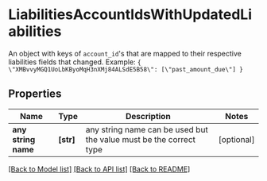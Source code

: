 # LiabilitiesAccountIdsWithUpdatedLiabilities

An object with keys of `account_id`'s that are mapped to their respective liabilities fields that changed.  Example: `{ \"XMBvvyMGQ1UoLbKByoMqH3nXMj84ALSdE5B58\": [\"past_amount_due\"] }` 

## Properties
Name | Type | Description | Notes
------------ | ------------- | ------------- | -------------
**any string name** | **[str]** | any string name can be used but the value must be the correct type | [optional]

[[Back to Model list]](../README.md#documentation-for-models) [[Back to API list]](../README.md#documentation-for-api-endpoints) [[Back to README]](../README.md)


